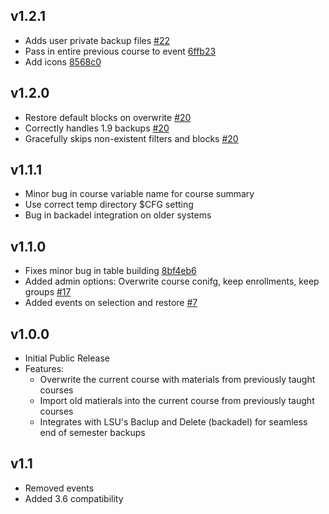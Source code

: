 ## v1.2.1

- Adds user private backup files [#22][22]
- Pass in entire previous course to event [6ffb23][6ffb23]
- Add icons [8568c0][8568c0]

[22]: https://github.com/lsuits/simple_restore/issues/22
[6ffb23]: https://github.com/lsuits/simple_restore/commit/6ffb233a29eec9d7399a1ac5d1c7a4fea8a062a5
[8568c0]: https://github.com/lsuits/simple_restore/commit/8568c0e31ea296ecc488e08b1b6d081d00230583

## v1.2.0

- Restore default blocks on overwrite [#20][20]
- Correctly handles 1.9 backups [#20][20]
- Gracefully skips non-existent filters and blocks [#20][20]

[20]: https://github.com/lsuits/simple_restore/issues/20

## v1.1.1

- Minor bug in course variable name for course summary
- Use correct temp directory $CFG setting
- Bug in backadel integration on older systems

## v1.1.0

- Fixes minor bug in table building [8bf4eb6](https://github.com/lsuits/simple_restore/commit/8bf4eb6bcf7234c02d43074156ec2e399d2224ca)
- Added admin options: Overwrite course conifg, keep enrollments, keep groups [#17](https://github.com/lsuits/simple_restore/issues/17)
- Added events on selection and restore [#7](https://github.com/lsuits/simple_restore/issues/7)

## v1.0.0

- Initial Public Release
- Features:
  - Overwrite the current course with materials from previously taught courses
  - Import old matierals into the current course from previously taught courses
  - Integrates with LSU's Baclup and Delete (backadel) for seamless end of semester backups

## v1.1
- Removed events
- Added 3.6 compatibility
